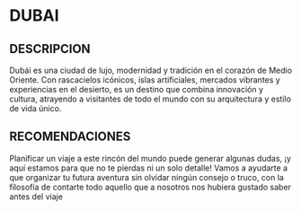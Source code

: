 # DUBAI

## DESCRIPCION
Dubái es una ciudad de lujo, modernidad y tradición en el corazón de Medio Oriente. Con rascacielos icónicos, islas artificiales, mercados vibrantes y experiencias en el desierto, es un destino que combina innovación y cultura, atrayendo a visitantes de todo el mundo con su arquitectura y estilo de vida único.

## RECOMENDACIONES
Planificar un viaje a este rincón del mundo puede generar algunas dudas, ¡y aquí estamos para que no te pierdas ni un solo detalle! Vamos a ayudarte a que organizar tu futura aventura sin olvidar ningún consejo o truco, con la filosofía de contarte todo aquello que a nosotros nos hubiera gustado saber antes del viaje

